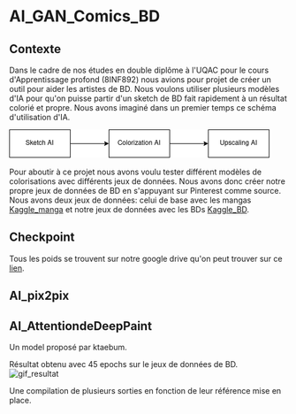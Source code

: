 # AI_GAN_Comics_BD
## Contexte
Dans le cadre de nos études en double diplôme à l'UQAC pour le cours d'Apprentissage profond (8INF892) nous avions pour projet de créer un outil pour aider les artistes de BD. Nous voulons utiliser plusieurs modèles d'IA pour qu'on puisse partir d'un sketch de BD fait rapidement à un résultat colorié et propre. Nous avons imaginé dans un premier temps ce schéma d'utilisation d'IA.

![Diagram project](asset/diagram_project.png)

Pour aboutir à ce projet nous avons voulu tester différent modèles de colorisations avec différents jeux de données. Nous avons donc créer notre propre jeux de données de BD en s'appuyant sur Pinterest comme source. Nous avons deux jeux de données: celui de base avec les mangas [Kaggle_manga](https://www.kaggle.com/datasets/ktaebum/anime-sketch-colorization-pair) et notre jeux de données avec les BDs [Kaggle_BD](https://www.kaggle.com/datasets/mrarmonius/bd-and-comics).

## Checkpoint
Tous les poids se trouvent sur notre google drive qu'on peut trouver sur ce [lien](https://drive.google.com/drive/folders/1JUFD0DqkY3tNxX4BgYO1Us6ITQSh9zn9?usp=share_link).

## AI_pix2pix

## AI_AttentiondeDeepPaint
Un model proposé par ktaebum.

Résultat obtenu avec 45 epochs sur le jeux de données de BD.
![gif_resultat](asset/deepunetpaint_045_44.png)

Une compilation de plusieurs sorties en fonction de leur référence mise en place.